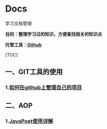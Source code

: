 # Docs
学习文档管理

**目的：整理学习过的知识，方便查找相关的知识点**

**托管工具：[Github](https://github.com)**

[TOC]

## 一、GIT工具的使用

### 1.[如何在github上管理自己的项目](git.md)

## 二、AOP

### 1.[JavaPoet使用详解](JavaPoet使用详解.md)